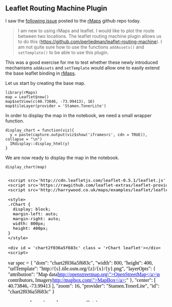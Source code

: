 
## Leaflet Routing Machine Plugin

I saw the [following issue](https://github.com/ramnathv/rMaps/issues/45) posted
to the [rMaps](http://github.com/ramnathv/rMaps) github repo today.

> I am new to using rMaps and leaflet. I would like to plot the route between
two locations. The leaflet routing machine plugin allows us to do this
(https://github.com/perliedman/leaflet-routing-machine). I am not quite sure how
to use the functions `addAssets()` and `setTemplate()` to be able to use this
plugin.

This was a good exercise for me to test whether these newly introduced
mechanisms `addAssets` and `setTemplate` would allow one to easily extend the
base leaflet binding in [rMaps](http://rmaps.github.io).

Let us start by creating the base map.


    


    library(rMaps)
    map = Leaflet$new()
    map$setView(c(40.73846, -73.99413), 16)
    map$tileLayer(provider = 'Stamen.TonerLite')

In order to display the map in the notebook, we need a small wrapper function.


    display_chart = function(viz){
      y = paste(capture.output(viz$show('iframesrc', cdn = TRUE)), collapse = "\n")
      IRdisplay::display_html(y)
    }

We are now ready to display the map in the notebook.


    display_chart(map)


<iframe srcdoc=' &lt;!doctype HTML&gt;
&lt;meta charset = &#039;utf-8&#039;&gt;
&lt;html&gt;
  &lt;head&gt;
    &lt;link rel=&#039;stylesheet&#039; href=&#039;http://cdn.leafletjs.com/leaflet-0.5.1/leaflet.css&#039;&gt;
    
    &lt;script src=&#039;http://cdn.leafletjs.com/leaflet-0.5.1/leaflet.js&#039; type=&#039;text/javascript&#039;&gt;&lt;/script&gt;
    &lt;script src=&#039;https://rawgithub.com/leaflet-extras/leaflet-providers/gh-pages/leaflet-providers.js&#039; type=&#039;text/javascript&#039;&gt;&lt;/script&gt;
    &lt;script src=&#039;http://harrywood.co.uk/maps/examples/leaflet/leaflet-plugins/layer/vector/KML.js&#039; type=&#039;text/javascript&#039;&gt;&lt;/script&gt;
    
    &lt;style&gt;
    .rChart {
      display: block;
      margin-left: auto; 
      margin-right: auto;
      width: 800px;
      height: 400px;
    }  
    &lt;/style&gt;
    
  &lt;/head&gt;
  &lt;body &gt;
    
    &lt;div id = &#039;chart2f036a5f683c&#039; class = &#039;rChart leaflet&#039;&gt;&lt;/div&gt;    
    &lt;script&gt;
  var spec = {
 &quot;dom&quot;: &quot;chart2f036a5f683c&quot;,
&quot;width&quot;:            800,
&quot;height&quot;:            400,
&quot;urlTemplate&quot;: &quot;http://{s}.tile.osm.org/{z}/{x}/{y}.png&quot;,
&quot;layerOpts&quot;: {
 &quot;attribution&quot;: &quot;Map data&lt;a href=\&quot;http://openstreetmap.org\&quot;&gt;OpenStreetMap&lt;/a&gt;\n         contributors, Imagery&lt;a href=\&quot;http://mapbox.com\&quot;&gt;MapBox&lt;/a&gt;&quot; 
},
&quot;center&quot;: [       40.73846,      -73.99413 ],
&quot;zoom&quot;:             16,
&quot;provider&quot;: &quot;Stamen.TonerLite&quot;,
&quot;id&quot;: &quot;chart2f036a5f683c&quot; 
}

  var map = L.map(spec.dom, spec.mapOpts)
  
    map.setView(spec.center, spec.zoom);

    if (spec.provider){
      L.tileLayer.provider(spec.provider).addTo(map)    
    } else {
		  L.tileLayer(spec.urlTemplate, spec.layerOpts).addTo(map)
    }
     
    
    
    
    
    
    if (spec.circle2){
      for (var c in spec.circle2){
        var circle = L.circle(c.center, c.radius, c.opts)
         .addTo(map);
      }
    }
    
    
    
    
    
   
   
   
&lt;/script&gt;
    
    &lt;script&gt;&lt;/script&gt;    
  &lt;/body&gt;
&lt;/html&gt; ' scrolling='no' frameBorder='0' seamless class='rChart  leaflet  ' id='iframe-chart2f036a5f683c'> </iframe>
 <style>iframe.rChart{ width: 100%; height: 400px;}</style>


We now want to add a route between the following waypoints. I have chosen the
data structure to be an unnamed list of vectors, since it converts easily to the
JSON structure expected by by routing plugin.


    mywaypoints = list(c(40.74119, -73.9925), c(40.73573, -73.99302))

In order to use the routing plugin, we first need to add the required js/css
assets. I introduced the `addAssets` method in the `dev` version of `rCharts`
precisely to serve this need (NOTE: It is currently a little buggy in terms of
order in which the assets are specified, but I will take care of that this
week).


    map$addAssets(
      css = "http://www.liedman.net/leaflet-routing-machine/dist/leaflet-routing-machine.css",
      jshead = "http://www.liedman.net/leaflet-routing-machine/dist/leaflet-routing-machine.min.js"
    )
    
    routingTemplate = "
     <script>
     var mywaypoints = %s
     L.Routing.control({
      waypoints: [
        L.latLng.apply(null, mywaypoints[0]),
        L.latLng.apply(null, mywaypoints[1])
      ]
     }).addTo(map);
     </script>"
    
    map$setTemplate(
      afterScript = sprintf(routingTemplate, RJSONIO::toJSON(mywaypoints))
    )
    display_chart(map)


<iframe srcdoc=' &lt;!doctype HTML&gt;
&lt;meta charset = &#039;utf-8&#039;&gt;
&lt;html&gt;
  &lt;head&gt;
    &lt;link rel=&#039;stylesheet&#039; href=&#039;http://cdn.leafletjs.com/leaflet-0.5.1/leaflet.css&#039;&gt;
    &lt;link rel=&#039;stylesheet&#039; href=&#039;http://www.liedman.net/leaflet-routing-machine/dist/leaflet-routing-machine.css&#039;&gt;
    
    &lt;script src=&#039;http://cdn.leafletjs.com/leaflet-0.5.1/leaflet.js&#039; type=&#039;text/javascript&#039;&gt;&lt;/script&gt;
    &lt;script src=&#039;https://rawgithub.com/leaflet-extras/leaflet-providers/gh-pages/leaflet-providers.js&#039; type=&#039;text/javascript&#039;&gt;&lt;/script&gt;
    &lt;script src=&#039;http://harrywood.co.uk/maps/examples/leaflet/leaflet-plugins/layer/vector/KML.js&#039; type=&#039;text/javascript&#039;&gt;&lt;/script&gt;
    &lt;script src=&#039;http://www.liedman.net/leaflet-routing-machine/dist/leaflet-routing-machine.min.js&#039; type=&#039;text/javascript&#039;&gt;&lt;/script&gt;
    
    &lt;style&gt;
    .rChart {
      display: block;
      margin-left: auto; 
      margin-right: auto;
      width: 800px;
      height: 400px;
    }  
    &lt;/style&gt;
    
  &lt;/head&gt;
  &lt;body &gt;
    
    &lt;div id = &#039;chart2f036a5f683c&#039; class = &#039;rChart leaflet&#039;&gt;&lt;/div&gt;    
    &lt;script&gt;
  var spec = {
 &quot;dom&quot;: &quot;chart2f036a5f683c&quot;,
&quot;width&quot;:            800,
&quot;height&quot;:            400,
&quot;urlTemplate&quot;: &quot;http://{s}.tile.osm.org/{z}/{x}/{y}.png&quot;,
&quot;layerOpts&quot;: {
 &quot;attribution&quot;: &quot;Map data&lt;a href=\&quot;http://openstreetmap.org\&quot;&gt;OpenStreetMap&lt;/a&gt;\n         contributors, Imagery&lt;a href=\&quot;http://mapbox.com\&quot;&gt;MapBox&lt;/a&gt;&quot; 
},
&quot;center&quot;: [       40.73846,      -73.99413 ],
&quot;zoom&quot;:             16,
&quot;provider&quot;: &quot;Stamen.TonerLite&quot;,
&quot;id&quot;: &quot;chart2f036a5f683c&quot; 
}

  var map = L.map(spec.dom, spec.mapOpts)
  
    map.setView(spec.center, spec.zoom);

    if (spec.provider){
      L.tileLayer.provider(spec.provider).addTo(map)    
    } else {
		  L.tileLayer(spec.urlTemplate, spec.layerOpts).addTo(map)
    }
     
    
    
    
    
    
    if (spec.circle2){
      for (var c in spec.circle2){
        var circle = L.circle(c.center, c.radius, c.opts)
         .addTo(map);
      }
    }
    
    
    
    
    
   
   
   
&lt;/script&gt;
    
    
     &lt;script&gt;
     var mywaypoints = [
     [ 40.741, -73.993 ],
    [ 40.736, -73.993 ] 
    ]
     L.Routing.control({
      waypoints: [
        L.latLng.apply(null, mywaypoints[0]),
        L.latLng.apply(null, mywaypoints[1])
      ]
     }).addTo(map);
     &lt;/script&gt;    
  &lt;/body&gt;
&lt;/html&gt; ' scrolling='no' frameBorder='0' seamless class='rChart  leaflet  ' id='iframe-chart2f036a5f683c'> </iframe>
 <style>iframe.rChart{ width: 100%; height: 400px;}</style>

